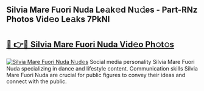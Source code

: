 ## Silvia Mare Fuori Nuda Le𝚊k𝚎d N𝚞𝚍es - Part-RNz Photos Vid𝚎o Le𝚊ks 7PkNl

# <h2><a href="http://fbewiy.evod.top/?m=Silvia+Mare+Fuori+Nuda">🔗 👉🔴 Silvia Mare Fuori Nuda Vid𝚎o Ph𝚘t𝚘s</a></h2>

[![Silvia Mare Fuori Nuda N𝚞d𝚎s](https://i.imgur.com/8V9OHl7.gif)](http://fbewiy.evod.top/?m=Silvia+Mare+Fuori+Nuda)
Social media personality Silvia Mare Fuori Nuda specializing in dance and lifestyle content. Communication skills Silvia Mare Fuori Nuda are crucial for public figures to convey their ideas and connect with the public. 
